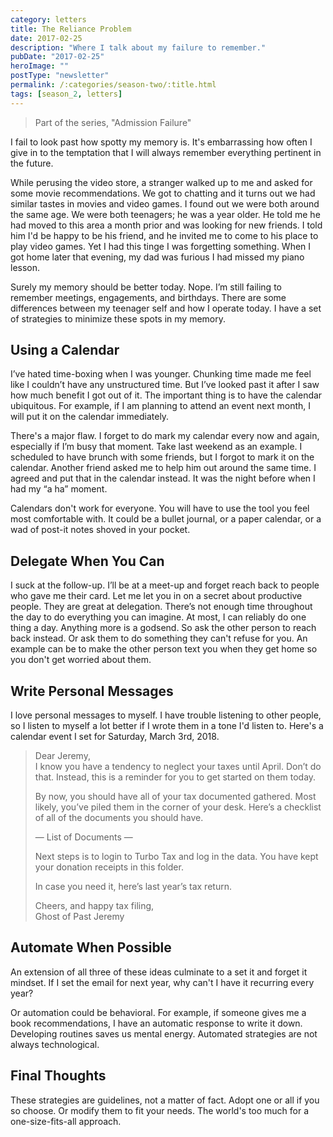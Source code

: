 ```yaml
---
category: letters
title: The Reliance Problem
date: 2017-02-25
description: "Where I talk about my failure to remember."
pubDate: "2017-02-25"
heroImage: ""
postType: "newsletter"
permalink: /:categories/season-two/:title.html
tags: [season_2, letters]
---
```


> Part of the series, "Admission Failure"

I fail to look past how spotty my memory is. It's embarrassing how often I give in to the temptation that I will always remember everything pertinent in the future.

While perusing the video store, a stranger walked up to me and asked for some movie recommendations. We got to chatting and it turns out we had similar tastes in movies and video games. I found out we were both around the same age. We were both teenagers; he was a year older. He told me he had moved to this area a month prior and was looking for new friends. I told him I'd be happy to be his friend, and he invited me to come to his place to play video games. Yet I had this tinge I was forgetting something. When I got home later that evening, my dad was furious I had missed my piano lesson.

Surely my memory should be better today. Nope. I’m still failing to remember meetings, engagements, and birthdays. There are some differences between my teenager self and how I operate today. I have a set of strategies to minimize these spots in my memory.

## Using a Calendar

I’ve hated time-boxing when I was younger. Chunking time made me feel like I couldn’t have any unstructured time. But I’ve looked past it after I saw how much benefit I got out of it. The important thing is to have the calendar ubiquitous. For example, if I am planning to attend an event next month, I will put it on the calendar immediately.

There's a major flaw. I forget to do mark my calendar every now and again, especially if I’m busy that moment. Take last weekend as an example. I scheduled to have brunch with some friends, but I forgot to mark it on the calendar. Another friend asked me to help him out around the same time. I agreed and put that in the calendar instead. It was the night before when I had my “a ha” moment.

Calendars don't work for everyone. You will have to use the tool you feel most comfortable with. It could be a bullet journal, or a paper calendar, or a wad of post-it notes shoved in your pocket.

## Delegate When You Can

I suck at the follow-up. I’ll be at a meet-up and forget reach back to people who gave me their card. Let me let you in on a secret about productive people. They are great at delegation. There’s not enough time throughout the day to do everything you can imagine. At most, I can reliably do one thing a day. Anything more is a godsend. So ask the other person to reach back instead. Or ask them to do something they can't refuse for you. An example can be to make the other person text you when they get home so you don't get worried about them.

## Write Personal Messages

I love personal messages to myself. I have trouble listening to other people, so I listen to myself a lot better if I wrote them in a tone I'd listen to. Here's a calendar event I set for Saturday, March 3rd, 2018.

> Dear Jeremy,  
> I know you have a tendency to neglect your taxes until April. Don’t do that. Instead, this is a reminder for you to get started on them today.
>
> By now, you should have all of your tax documented gathered. Most likely, you’ve piled them in the corner of your desk. Here’s a checklist of all of the documents you should have.
>
> — List of Documents —
>
> Next steps is to login to Turbo Tax and log in the data. You have kept your donation receipts in this folder.
>
> In case you need it, here’s last year’s tax return.
>
> Cheers, and happy tax filing,  
> Ghost of Past Jeremy

## Automate When Possible

An extension of all three of these ideas culminate to a set it and forget it mindset. If I set the email for next year, why can't I have it recurring every year?

Or automation could be behavioral. For example, if someone gives me a book recommendations, I have an automatic response to write it down. Developing routines saves us mental energy. Automated strategies are not always technological.

## Final Thoughts

These strategies are guidelines, not a matter of fact. Adopt one or all if you so choose. Or modify them to fit your needs. The world's too much for a one-size-fits-all approach.
